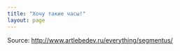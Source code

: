 ```yaml
---
title: "Хочу такие часы!"
layout: page 
---
```

Source: http://www.artlebedev.ru/everything/segmentus/ 

